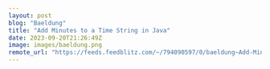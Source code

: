 ```yaml
---
layout: post
blog: "Baeldung"
title: "Add Minutes to a Time String in Java"
date: 2023-09-20T21:26:49Z
image: images/baeldung.png
remote_url: "https://feeds.feedblitz.com/~/794090597/0/baeldung~Add-Minutes-to-a-Time-String-in-Java"
---
```

